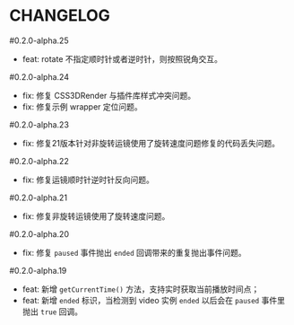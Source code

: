# CHANGELOG

#0.2.0-alpha.25
- feat: rotate 不指定顺时针或者逆时针，则按照锐角交互。

#0.2.0-alpha.24
- fix: 修复 CSS3DRender 与插件库样式冲突问题。
- fix: 修复示例 wrapper 定位问题。

#0.2.0-alpha.23
- fix: 修复21版本针对非旋转运镜使用了旋转速度问题修复的代码丢失问题。

#0.2.0-alpha.22
- fix: 修复运镜顺时针逆时针反向问题。

#0.2.0-alpha.21
- fix: 修复非旋转运镜使用了旋转速度问题。

#0.2.0-alpha.20
- fix: 修复 `paused` 事件抛出 `ended` 回调带来的重复抛出事件问题。

#0.2.0-alpha.19
- feat: 新增 `getCurrentTime()` 方法，支持实时获取当前播放时间点；
- feat: 新增 `ended` 标识，当检测到 video 实例 `ended` 以后会在 `paused` 事件里抛出 `true` 回调。

